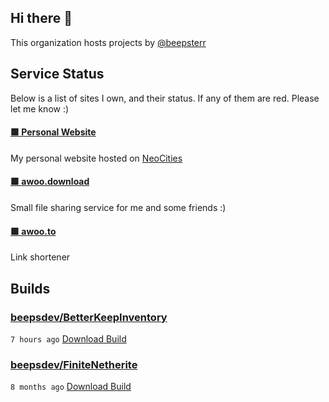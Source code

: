 ## Hi there 👋

This organization hosts projects by [@beepsterr](https://github.com/BeepSterr)
## Service Status
Below is a list of sites I own, and their status. 
If any of them are red. Please let me know :)


#### [🟩 Personal Website](https://beeps.dev)

My personal website hosted on [NeoCities](https://neocities.org/)
#### [🟩 awoo.download](https://awoo.download)

Small file sharing service for me and some friends :)
#### [🟩 awoo.to](https://awoo.to/shorten)

Link shortener

## Builds
### [beepsdev/BetterKeepInventory](https://github.com/beepsdev/BetterKeepInventory)

`7 hours ago` [Download Build](https://github.com/beepsdev/BetterKeepInventory/suites/10300291434/artifacts/506378415)
### [beepsdev/FiniteNetherite](https://github.com/beepsdev/FiniteNetherite)

`8 months ago` [Download Build](https://github.com/beepsdev/FiniteNetherite/suites/6362450050/artifacts/229833502)

